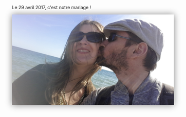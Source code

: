 Le 29 avril 2017, c'est notre mariage !

<img src="/media/img/custom/bretagne/20150919_162219.jpg"
    style="width: 600px; box-shadow: 0px 0px 20px #888888">
<br>
<br>
<br>
<br>
<br>
